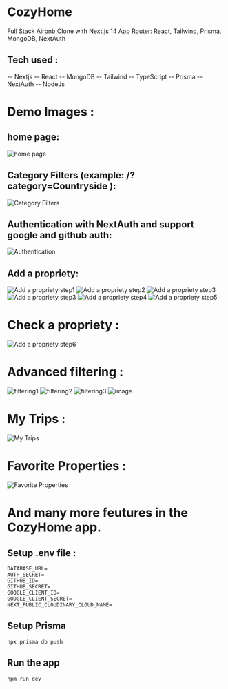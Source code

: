 # CozyHome 
Full Stack Airbnb Clone with Next.js 14 App Router: React, Tailwind, Prisma, MongoDB, NextAuth 

## Tech used :
 -- Nextjs
 -- React
 -- MongoDB 
 -- Tailwind 
 -- TypeScript
 -- Prisma
 -- NextAuth 
 -- NodeJs

# Demo Images :
## home page:
![home page](https://github.com/idboussadel/cozyhome/assets/113947156/71de4e7d-1c76-4519-9db2-8fd39e203057)

## Category Filters (example: /?category=Countryside ):
![Category Filters](https://github.com/idboussadel/cozyhome/assets/113947156/d36dd7a0-be2f-488f-a062-8c17663351a0)

## Authentication with NextAuth and support google and github auth:
![Authentication](https://github.com/idboussadel/cozyhome/assets/113947156/80682478-0258-446c-91c5-7d3e7c01a32a)

## Add a propriety: 
![Add a propriety step1](https://github.com/idboussadel/cozyhome/assets/113947156/c64ae5b6-7797-4ed0-830d-1f9484e20e3d)
![Add a propriety step2](https://github.com/idboussadel/cozyhome/assets/113947156/bd3ef701-7f62-4976-b289-1572ffa60cb5)
![Add a propriety step3](https://github.com/idboussadel/cozyhome/assets/113947156/acf8b5e8-1cb8-4361-ba15-27b5859898a7)
![Add a propriety step3](https://github.com/idboussadel/cozyhome/assets/113947156/9a727105-5f5a-424a-a787-44cb443df9b9)
![Add a propriety step4](https://github.com/idboussadel/cozyhome/assets/113947156/0c301ac2-cd13-4b38-b692-25c2eb32685d)
![Add a propriety step5](https://github.com/idboussadel/cozyhome/assets/113947156/9f876ece-cb94-4388-8014-92af3e221818)

# Check a propriety :
![Add a propriety step6](https://github.com/idboussadel/cozyhome/assets/113947156/e20ed784-8643-4a27-a620-afc6d86e31d2)

# Advanced filtering :
![filtering1](https://github.com/idboussadel/cozyhome/assets/113947156/765d594b-7f59-41c4-8eed-bc5b3d743e81)
![filtering2](https://github.com/idboussadel/cozyhome/assets/113947156/e70a9479-10f5-4b02-b4c4-638d8b43ce21)
![filtering3](https://github.com/idboussadel/cozyhome/assets/113947156/6421dac5-5b8b-4cda-872c-2fa05d08f186)
![image](https://github.com/idboussadel/cozyhome/assets/113947156/2307e468-e3e1-4dab-9787-8768f8c7aed1)

# My Trips :
![My Trips](https://github.com/idboussadel/cozyhome/assets/113947156/72ed0143-90ae-44e5-8b73-8cb19e668f09)

# Favorite Properties :
![Favorite Properties](https://github.com/idboussadel/cozyhome/assets/113947156/dc125c35-f8d6-4ec2-8540-a689ad72097f)

# And many more feutures in the CozyHome app.

## Setup .env file :
```
DATABASE_URL=
AUTH_SECRET=
GITHUB_ID=
GITHUB_SECRET=
GOOGLE_CLIENT_ID=
GOOGLE_CLIENT_SECRET=
NEXT_PUBLIC_CLOUDINARY_CLOUD_NAME=
```

## Setup Prisma
```
npx prisma db push
```

## Run the app
```
npm run dev
```
